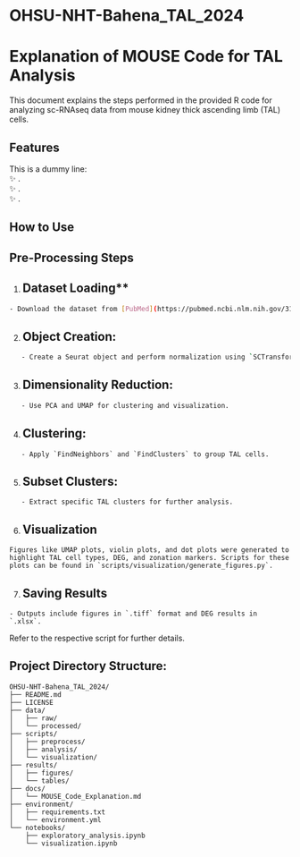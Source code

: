 # OHSU-NHT-Bahena_TAL_2024
# Explanation of MOUSE Code for TAL Analysis
This document explains the steps performed in the provided R code for analyzing sc-RNAseq data from mouse kidney thick ascending limb (TAL) cells.

## Features
This is a dummy line: <br>
✨ .<br>
✨ .<br>
✨ .<br>

## How to Use
## Pre-Processing Steps

1. ## Dataset Loading**
```bash
- Download the dataset from [PubMed](https://pubmed.ncbi.nlm.nih.gov/31689386/) and load it using `Seurat::Read10X`. <br>
```
2. ## Object Creation: <br>
```bash
   - Create a Seurat object and perform normalization using `SCTransform`.
```
3. ## Dimensionality Reduction: <br>
```bash
   - Use PCA and UMAP for clustering and visualization.
```
4. ## Clustering:
```
   - Apply `FindNeighbors` and `FindClusters` to group TAL cells.
```
5. ## Subset Clusters:
```
   - Extract specific TAL clusters for further analysis.
```
6. ## Visualization
```
Figures like UMAP plots, violin plots, and dot plots were generated to highlight TAL cell types, DEG, and zonation markers. Scripts for these plots can be found in `scripts/visualization/generate_figures.py`.
```

7. ## Saving Results
```
- Outputs include figures in `.tiff` format and DEG results in `.xlsx`.
```

Refer to the respective script for further details.



## Project Directory Structure:
```
OHSU-NHT-Bahena_TAL_2024/
├── README.md
├── LICENSE
├── data/
│   ├── raw/
│   └── processed/
├── scripts/
│   ├── preprocess/
│   ├── analysis/
│   └── visualization/
├── results/
│   ├── figures/
│   └── tables/
├── docs/
│   └── MOUSE_Code_Explanation.md
├── environment/
│   ├── requirements.txt
│   └── environment.yml
└── notebooks/
    ├── exploratory_analysis.ipynb
    └── visualization.ipynb
```

